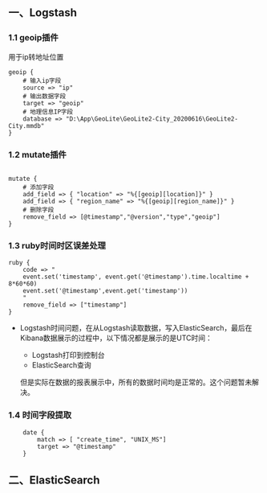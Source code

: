 ## 一、Logstash

### 1.1 geoip插件

用于ip转地址位置

```properties
geoip {
	# 输入ip字段
    source => "ip" 
    # 输出数据字段
    target => "geoip"
    # 地理信息IP字段
    database => "D:\App\GeoLite\GeoLite2-City_20200616\GeoLite2-City.mmdb"
}
```

### 1.2 mutate插件

```properties

mutate {
	# 添加字段
    add_field => { "location" => "%{[geoip][location]}" }
    add_field => { "region_name" => "%{[geoip][region_name]}" }
	# 删除字段
    remove_field => [@timestamp","@version","type","geoip"]
}
```

### 1.3 ruby时间时区误差处理

```properties
ruby {
    code => "
    event.set('timestamp', event.get('@timestamp').time.localtime + 8*60*60)
    event.set('@timestamp',event.get('timestamp'))
    "
    remove_field => ["timestamp"]
}
```

* Logstash时间问题，在从Logstash读取数据，写入ElasticSearch，最后在Kibana数据展示的过程中，以下情况都是展示的是UTC时间：

  * Logstash打印到控制台
  * ElasticSearch查询

  但是实际在数据的报表展示中，所有的数据时间均是正常的。这个问题暂未解决。

### 1.4 时间字段提取

```properties
    date {
        match => [ "create_time", "UNIX_MS"]
        target => "@timestamp"
    }
```

## 二、ElasticSearch